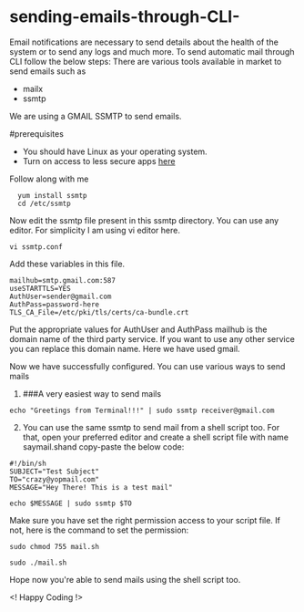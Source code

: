 # sending-emails-through-CLI-
Email notifications are necessary to send details about the health of the system or to send any logs and much more. To send automatic mail through CLI follow the below steps:
There are various tools available in market to send emails such as 
- mailx
- ssmtp

We are using a GMAIL SSMTP to send emails.

#prerequisites
- You should have Linux as your operating system. 
- Turn on access to less secure apps [here](https://myaccount.google.com/lesssecureapps) 

Follow along with me 
```
  yum install ssmtp
  cd /etc/ssmtp
```
Now edit the ssmtp file present in this ssmtp directory. You can use any editor. For simplicity I am using vi editor here.

`vi ssmtp.conf`

Add these variables in this file.

```
mailhub=smtp.gmail.com:587
useSTARTTLS=YES
AuthUser=sender@gmail.com
AuthPass=password-here
TLS_CA_File=/etc/pki/tls/certs/ca-bundle.crt
```

Put the appropriate values for AuthUser and AuthPass
mailhub is the domain name of the third party service. If you want to use any other service you can replace this domain name. Here we have used gmail.

Now we have successfully configured. You can use various ways to send mails

1. ###A very easiest way to send mails

```
echo "Greetings from Terminal!!!" | sudo ssmtp receiver@gmail.com

```
2. You can use the same ssmtp to send mail from a shell script too. For that, open your preferred editor and create a shell script file with name saymail.shand copy-paste the below code:

  ```  
#!/bin/sh  
SUBJECT="Test Subject"
TO="crazy@yopmail.com"
MESSAGE="Hey There! This is a test mail"

echo $MESSAGE | sudo ssmtp $TO

  ```
Make sure you have set the right permission access to your script file. If not, here is the command to set the permission:

```
sudo chmod 755 mail.sh 

sudo ./mail.sh

```
Hope now you're able to send mails using the shell script too.

<! Happy Coding !>
